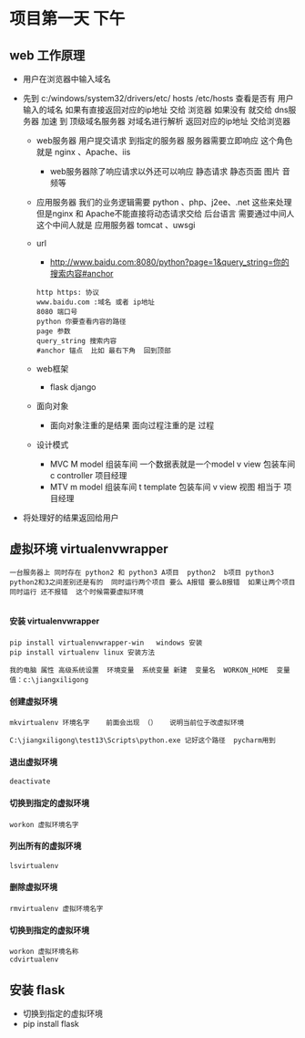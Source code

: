 # 项目第一天 下午 



## web 工作原理 

* 用户在浏览器中输入域名 

* 先到 c:/windows/system32/drivers/etc/   hosts  /etc/hosts  查看是否有 用户输入的域名 如果有直接返回对应的ip地址 交给 浏览器  如果没有 就交给 dns服务器 加速 到 顶级域名服务器 对域名进行解析  返回对应的ip地址  交给浏览器  

  * web服务器   用户提交请求 到指定的服务器  服务器需要立即响应   这个角色就是 nginx 、Apache、iis 

    * web服务器除了响应请求以外还可以响应 静态请求  静态页面  图片 音频等    

  * 应用服务器   我们的业务逻辑需要 python 、php、j2ee、.net  这些来处理   但是nginx 和 Apache不能直接将动态请求交给 后台语言  需要通过中间人  这个中间人就是 应用服务器  tomcat 、uwsgi 

  * url

    * http://www.baidu.com:8080/python?page=1&query_string=你的搜索内容#anchor

    ```
    http https: 协议 
    www.baidu.com :域名 或者 ip地址 
    8080 端口号  
    python 你要查看内容的路径 
    page 参数  
    query_string 搜索内容 
    #anchor 锚点  比如 最右下角  回到顶部  
    ```

  * web框架 

    * flask  django   

  * 面向对象  

    * 面向对象注重的是结果  面向过程注重的是 过程  

  * 设计模式   

    * MVC  M model  组装车间  一个数据表就是一个model  v  view   包装车间   c controller   项目经理
    * MTV m model  组装车间   t template 包装车间  v view  视图  相当于 项目经理    

* 将处理好的结果返回给用户  



## 虚拟环境  virtualenvwrapper 

```
一台服务器上 同时存在 python2 和 python3 A项目  python2  b项目 python3  python2和3之间差别还是有的  同时运行两个项目 要么 A报错 要么B报错  如果让两个项目同时运行 还不报错  这个时候需要虚拟环境  


```

#### 安装 virtualenvwrapper  

```
pip install virtualenvwrapper-win   windows 安装 
pip install virtualenv linux 安装方法  

我的电脑 属性 高级系统设置  环境变量  系统变量 新建  变量名  WORKON_HOME  变量值：c:\jiangxiligong

```

#### 创建虚拟环境  

```
mkvirtualenv 环境名字    前面会出现 （）   说明当前位于改虚拟环境 

C:\jiangxiligong\test13\Scripts\python.exe 记好这个路径  pycharm用到     
```

#### 退出虚拟环境 

```
deactivate 
```

#### 切换到指定的虚拟环境 

```
workon 虚拟环境名字  
```

#### 列出所有的虚拟环境 

```
lsvirtualenv  
```

#### 删除虚拟环境 

```
rmvirtualenv 虚拟环境名字  
```

#### 切换到指定的虚拟环境 

```
workon 虚拟环境名称 
cdvirtualenv 
```

## 安装 flask 

* 切换到指定的虚拟环境 
* pip install flask   

